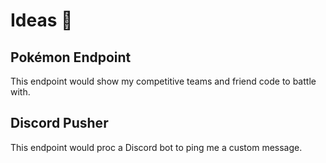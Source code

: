 # Ideas 🧠

## Pokémon Endpoint

This endpoint would show my competitive teams and friend code to battle with.

## Discord Pusher

This endpoint would proc a Discord bot to ping me a custom message.
